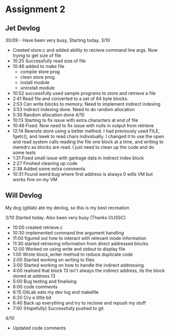 # Assignment 2

## Jet Devlog

30/09 - Have been very busy, Starting today.
3/10 
- Created store.c and added ability to recieve command line args. Now trying to get size of file
- 10:25 Successfully read size of file
- 10:46 added to make file
    - compile store prog
    - clean store prog
    - install module
    - uninstall module
- 10:52 successfully used sample programs to store and retrieve a file
- 2:41 Read file and converted to a set of 64 byte blocks.
- 2:53 Can write blocks to memory. Need to implement indirect indexing
- 3:53 Indirect indexing done. Need to do random allocation
- 5:30 Random allocation done 
4/10
- 10:13 Starting to fix issue with extra characters at end of file
- 10:46 Fixed. Now need to fix issue with nulls in output from retrieve
- 12:14 Rewrote store using a better method. I had previously used FILE, fgetc(), and lseek to read chars individually. I changed it to use the open and read system calls reading the file one block at a time, and writing to memdrv as blocks are read. I just need to clean up the code and do some tests
- 1:31 Fixed small issue with garbage data in indirect index block
- 2:27 Finshed cleaning up code
- 2:38 Added some extra comments
- 10:31 Found weird bug where first address is always 0 wills VM but works fine on my VM

## Will Devlog

My dog (gitlab) ate my devlog, so this is my best recreation

3/10 Started today. Also been very busy (Thanks OUSSC)

- 10:00 created retrieve.c
- 10:30 implemented command line argument handling
- 11:00 figured out how to interact with relevant inode information
- 11:30 started retrieving information from direct addressed blocks
- 12:00 Worked on using write and stdout to display file
- 1:00 Wrote block_writer method to reduce duplicate code
- 2:00 Started working on writing to files
- 3:00 Started working on how to handle the indirect addressing
- 4:00 realised that block 13 isn't always the indirect address, its the block stored at address 13
- 5:00 Bug testing and finalising
- 6:00 code comments
- 6:15 GitLab eats my dev log and makefile
- 6:20 Cry a little bit
- 6:40 Back up everything and try to reclone and repush my stuff
- 7:00 (Hopefully) Successfully pushed to git

4/10
- Updated code comments


